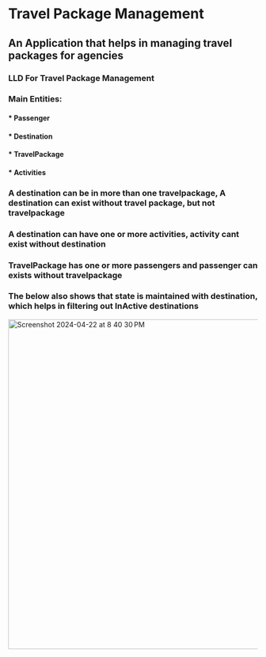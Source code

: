 # Travel Package Management
## An Application that helps in managing travel packages for agencies

### LLD For Travel Package Management
### Main Entities:
  #### * Passenger
  #### * Destination
  #### * TravelPackage
  #### * Activities

### A destination can be in more than one travelpackage, A destination can exist without travel package, but not travelpackage
### A destination can have one or more activities, activity cant exist without destination
### TravelPackage has one or more passengers and passenger can exists without travelpackage


### The below also shows that state is maintained with destination, which helps in filtering out InActive destinations


<img width="666" alt="Screenshot 2024-04-22 at 8 40 30 PM" src="https://github.com/rajeshmanchikanti10/TravelPackageManagement/assets/45352809/6e92e462-bec6-46bf-afc6-70769295ee38">

